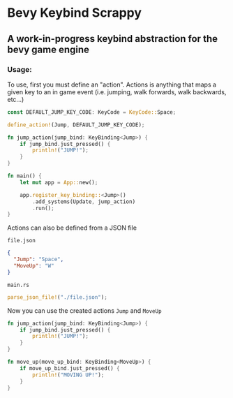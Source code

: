 # Bevy Keybind Scrappy

## A work-in-progress keybind abstraction for the bevy game engine

### Usage:

To use, first you must define an "action". Actions is anything that maps a given key to an in game event (i.e. jumping,
walk forwards, walk backwards, etc...)

```rust
const DEFAULT_JUMP_KEY_CODE: KeyCode = KeyCode::Space;

define_action!(Jump, DEFAULT_JUMP_KEY_CODE);

fn jump_action(jump_bind: KeyBinding<Jump>) {
    if jump_bind.just_pressed() {
        println!("JUMP!");
    }
}

fn main() {
    let mut app = App::new();

    app.register_key_binding::<Jump>()
        .add_systems(Update, jump_action)
        .run();
}
```

Actions can also be defined from a JSON file

`file.json`

```json
{
  "Jump": "Space",
  "MoveUp": "W"
}
```

`main.rs`

```rust
parse_json_file!("./file.json");
```

Now you can use the created actions `Jump` and `MoveUp`

```rust
fn jump_action(jump_bind: KeyBinding<Jump>) {
    if jump_bind.just_pressed() {
        println!("JUMP!");
    }
}

fn move_up(move_up_bind: KeyBinding<MoveUp>) {
    if move_up_bind.just_pressed() {
        println!("MOVING UP!");
    }
}
```